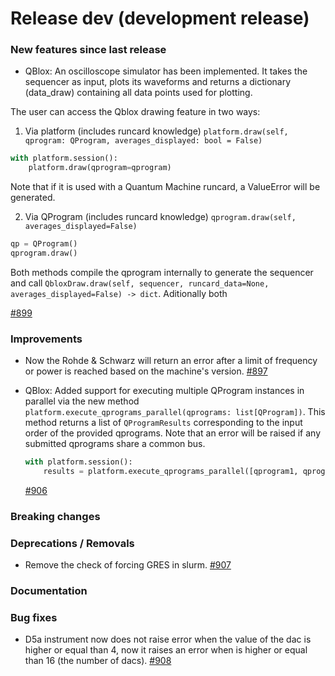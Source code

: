 # Release dev (development release)

### New features since last release

- QBlox: An oscilloscope simulator has been implemented. It takes the sequencer as input, plots its waveforms and returns a dictionary (data_draw) containing all data points used for plotting.

The user can access the Qblox drawing feature in two ways:

1. Via platform (includes runcard knowledge)
   `platform.draw(self, qprogram: QProgram, averages_displayed: bool = False)`

```python
with platform.session():
    platform.draw(qprogram=qprogram)
```

Note that if it is used with a Quantum Machine runcard, a ValueError will be generated.

2. Via QProgram (includes runcard knowledge)
   `qprogram.draw(self, averages_displayed=False)`

```python
qp = QProgram()
qprogram.draw()
```

Both methods compile the qprogram internally to generate the sequencer and call `QbloxDraw.draw(self, sequencer, runcard_data=None, averages_displayed=False) -> dict`.
Aditionally both

[#899](https://github.com/qilimanjaro-tech/qililab/pull/899)

### Improvements

- Now the Rohde & Schwarz will return an error after a limit of frequency or power is reached based on the machine's version.
  [#897](https://github.com/qilimanjaro-tech/qililab/pull/897)

- QBlox: Added support for executing multiple QProgram instances in parallel via the new method `platform.execute_qprograms_parallel(qprograms: list[QProgram])`. This method returns a list of `QProgramResults` corresponding to the input order of the provided qprograms. Note that an error will be raised if any submitted qprograms share a common bus.

  ```python
  with platform.session():
      results = platform.execute_qprograms_parallel([qprogram1, qprogram2, qprogram3])
  ```

  [#906](https://github.com/qilimanjaro-tech/qililab/pull/906)

### Breaking changes

### Deprecations / Removals

- Remove the check of forcing GRES in slurm.
  [#907](https://github.com/qilimanjaro-tech/qililab/pull/907)

### Documentation

### Bug fixes

- D5a instrument now does not raise error when the value of the dac is higher or equal than 4, now it raises an error when is higher or equal than 16 (the number of dacs).
  [#908](https://github.com/qilimanjaro-tech/qililab/pull/908)
